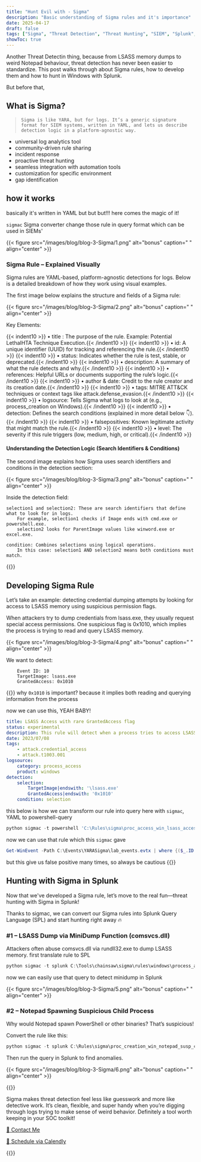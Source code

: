 ```yaml
---
title: "Hunt Evil with - Sigma"
description: "Basic understanding of Sigma rules and it's importance"
date: 2025-04-17
draft: false
tags: ["Sigma", "Threat Detection", "Threat Hunting", "SIEM", "Splunk", "Windows Security", "Cybersecurity", "Log Analysis"]
showToc: true
---
```

Another Threat Detectin thing, because from LSASS memory dumps to weird Notepad behaviour, threat detection has never been easier to standardize. This post walks through about Sigma rules, how to develop them and how to hunt in Windows with Splunk.

But before that,

## What is Sigma?

> `Sigma is like YARA, but for logs. It’s a generic signature format for SIEM systems, written in YAML, and lets us describe detection logic in a platform-agnostic way.`

- universal log analytics tool
- community-driven rule sharing
- incident response
- proactive threat hunting
- seamless integration with automation tools
- customization for specific environment
- gap identification


## how it works

basically it's written in YAML but but but!!! here comes the magic of it!

`sigmac` Sigma converter change those rule in query format which can be used in SIEMs'

{{< figure src="/images/blog/blog-3-Sigma/1.png" alt="bonus" caption=" " align="center" >}}

### Sigma Rule – Explained Visually

Sigma rules are YAML-based, platform-agnostic detections for logs. Below is a detailed breakdown of how they work using visual examples.

The first image below explains the structure and fields of a Sigma rule:

{{< figure src="/images/blog/blog-3-Sigma/2.png" alt="bonus" caption=" " align="center" >}}

Key Elements:

{{< indent10 >}} • title : The purpose of the rule. Example: Potential LethalHTA Technique Execution.{{< /indent10 >}}
{{< indent10 >}} • id: A unique identifier (UUID) for tracking and referencing the rule.{{< /indent10 >}}
{{< indent10 >}} • status: Indicates whether the rule is test, stable, or deprecated.{{< /indent10 >}}
{{< indent10 >}} • description: A summary of what the rule detects and why.{{< /indent10 >}}
{{< indent10 >}} • references: Helpful URLs or documents supporting the rule’s logic.{{< /indent10 >}}
{{< indent10 >}} • author & date: Credit to the rule creator and its creation date.{{< /indent10 >}}
{{< indent10 >}} • tags: MITRE ATT&CK techniques or context tags like attack.defense_evasion.{{< /indent10 >}}
{{< indent10 >}} • logsource: Tells Sigma what logs to look at (e.g., process_creation on Windows).{{< /indent10 >}}
{{< indent10 >}} • detection: Defines the search conditions (explained in more detail below 👇).{{< /indent10 >}}
{{< indent10 >}} • falsepositives: Known legitimate activity that might match the rule.{{< /indent10 >}}
{{< indent10 >}} • level: The severity if this rule triggers (low, medium, high, or critical).{{< /indent10 >}}


#### Understanding the Detection Logic (Search Identifiers & Conditions)

The second image explains how Sigma uses search identifiers and conditions in the detection section:

{{< figure src="/images/blog/blog-3-Sigma/3.png" alt="bonus" caption=" " align="center" >}}


Inside the detection field:

    selection1 and selection2: These are search identifiers that define what to look for in logs.
        For example, selection1 checks if Image ends with cmd.exe or powershell.exe.
        selection2 looks for ParentImage values like winword.exe or excel.exe.

    condition: Combines selections using logical operations.
        In this case: selection1 AND selection2 means both conditions must match.

{{<dots>}}

## Developing Sigma Rule

Let’s take an example: detecting credential dumping attempts by looking for access to LSASS memory using suspicious permission flags.

When attackers try to dump credentials from lsass.exe, they usually request special access permissions. One suspicious flag is 0x1010, which implies the process is trying to read and query LSASS memory.

{{< figure src="/images/blog/blog-3-Sigma/4.png" alt="bonus" caption=" " align="center" >}}

We want to detect:

        Event ID: 10
        TargetImage: lsass.exe
        GrantedAccess: 0x1010
{{<newline>}}
why `0x1010` is important?
because it implies both reading and querying information from the process

now we can use this, YEAH BABY!

```YAML
title: LSASS Access with rare GrantedAccess flag 
status: experimental
description: This rule will detect when a process tries to access LSASS memory with suspicious access flag 0x1010
date: 2023/07/08
tags:
    - attack.credential_access
    - attack.t1003.001
logsource:
    category: process_access
    product: windows
detection:
    selection:
        TargetImage|endswith: '\lsass.exe'
        GrantedAccess|endswith: '0x1010'
    condition: selection
```
this below is how we can transform our rule into query
here with `sigmac`, YAML to powershell-query

```powershell
python sigmac -t powershell 'C:\Rules\sigma\proc_access_win_lsass_access.yml'
```

now we can use that rule which this `sigmac` gave

```powershell
Get-WinEvent -Path C:\Events\YARASigma\lab_events.evtx | where {($_.ID -eq "10" -and $_.message -match "TargetImage.*.*\\lsass.exe" -and $_.message -match "GrantedAccess.*.*0x1010") } | select TimeCreated,Id,RecordId,ProcessId,MachineName,Message
```

but this give us false positive many times, so always be cautious
{{<dots>}}
## Hunting with Sigma in Splunk

Now that we've developed a Sigma rule, let’s move to the real fun—threat hunting with Sigma in Splunk!

Thanks to sigmac, we can convert our Sigma rules into Splunk Query Language (SPL) and start hunting right away 🔥

### #1 – LSASS Dump via MiniDump Function (comsvcs.dll)

Attackers often abuse comsvcs.dll via rundll32.exe to dump LSASS memory. first translate rule to SPL

```powershell
python sigmac -t splunk C:\Tools\chainsaw\sigma\rules\windows\process_access\proc_access_win_lsass_dump_comsvcs_dll.yml -c .\config\splunk-windows.yml
```

now we can easily use that query to detect minidump in Splunk

{{< figure src="/images/blog/blog-3-Sigma/5.png" alt="bonus" caption=" " align="center" >}}

### #2 – Notepad Spawning Suspicious Child Process

Why would Notepad spawn PowerShell or other binaries? That’s suspicious!

Convert the rule like this:

```powershell
python sigmac -t splunk C:\Rules\sigma\proc_creation_win_notepad_susp_child.yml -c .\config\splunk-windows.yml
```

Then run the query in Splunk to find anomalies.

{{< figure src="/images/blog/blog-3-Sigma/6.png" alt="bonus" caption=" " align="center" >}}

{{<dots>}}

Sigma makes threat detection feel less like guesswork and more like detective work. It’s clean, flexible, and super handy when you’re digging through logs trying to make sense of weird behavior. Definitely a tool worth keeping in your SOC toolkit!

[🔗 Contact Me](https://www.snehbavarva.com/contact)

[📅 Schedule via Calendly](https://calendly.com/bavarvasneh/30min)

{{<seperator>}}

